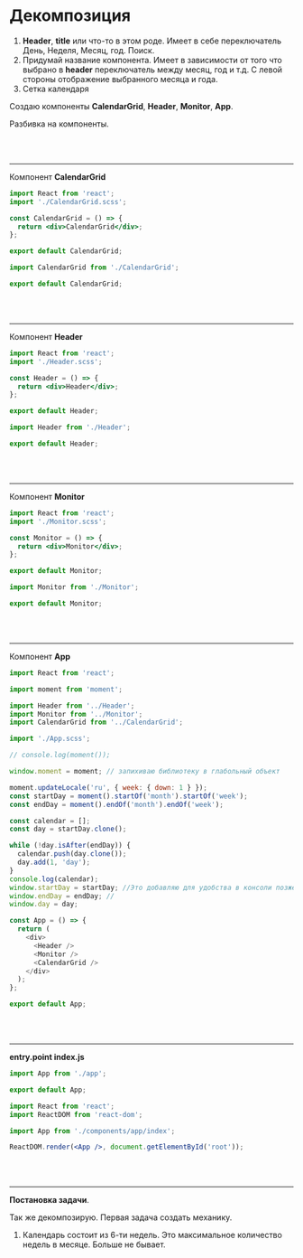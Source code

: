 # Декомпозиция

1. **Header**, **title** или что-то в этом роде. Имеет в себе переключатель День, Неделя, Месяц, год. Поиск.
2. Придумай название компонента. Имеет в зависимости от того что выбрано в **header** переключатель между месяц, год и т.д. С левой стороны отображение выбранного месяца и года.
3. Сетка календаря

Создаю компоненты **CalendarGrid**, **Header**, **Monitor**, **App**.

Разбивка на компоненты.

<br>
<br>
<hr>

Компонент **CalendarGrid**

```jsx
import React from 'react';
import './CalendarGrid.scss';

const CalendarGrid = () => {
  return <div>CalendarGrid</div>;
};

export default CalendarGrid;
```

```jsx
import CalendarGrid from './CalendarGrid';

export default CalendarGrid;
```

<br>
<br>
<hr>

Компонент **Header**

```jsx
import React from 'react';
import './Header.scss';

const Header = () => {
  return <div>Header</div>;
};

export default Header;
```

```jsx
import Header from './Header';

export default Header;
```

<br>
<br>
<hr>

Компонент **Monitor**

```jsx
import React from 'react';
import './Monitor.scss';

const Monitor = () => {
  return <div>Monitor</div>;
};

export default Monitor;
```

```jsx
import Monitor from './Monitor';

export default Monitor;
```

<br>
<br>
<hr>

Компонент **App**

```js
import React from 'react';

import moment from 'moment';

import Header from '../Header';
import Monitor from '../Monitor';
import CalendarGrid from '../CalendarGrid';

import './App.scss';

// console.log(moment());

window.moment = moment; // запихиваю библиотеку в глабольный объект

moment.updateLocale('ru', { week: { down: 1 } });
const startDay = moment().startOf('month').startOf('week');
const endDay = moment().endOf('month').endOf('week');

const calendar = [];
const day = startDay.clone();

while (!day.isAfter(endDay)) {
  calendar.push(day.clone());
  day.add(1, 'day');
}
console.log(calendar);
window.startDay = startDay; //Это добавляю для удобства в консоли позже уберу
window.endDay = endDay; //
window.day = day;

const App = () => {
  return (
    <div>
      <Header />
      <Monitor />
      <CalendarGrid />
    </div>
  );
};

export default App;
```

<br>
<br>
<hr>

**entry.point index.js**

```jsx
import App from './app';

export default App;
```

```jsx
import React from 'react';
import ReactDOM from 'react-dom';

import App from './components/app/index';

ReactDOM.render(<App />, document.getElementById('root'));
```

<br>
<br>
<hr>

**Постановка задачи**.

Так же декомпозирую. Первая задача создать механику.

1. Календарь состоит из 6-ти недель. Это максимальное количество недель в месяце. Больше не бывает.
